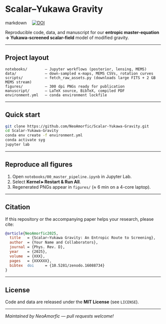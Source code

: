 # Scalar–Yukawa Gravity
 markdown  [![DOI](https://zenodo.org/badge/1021972899.svg)](https://doi.org/10.5281/zenodo.16088734)  
 
Reproducible code, data, and manuscript for our **entropic master-equation → Yukawa-screened scalar-field** model of modified gravity.

---

## Project layout
```text
notebooks/        – Jupyter workflows (posterior, lensing, MEMS)
data/             – down-sampled κ-maps, MEMS CSVs, rotation curves
scripts/          – fetch_raw_assets.py (downloads large FITS + 2 GB MEMS stream)
figures/          – 300 dpi PNGs ready for publication
manuscript/       – LaTeX source, BibTeX, compiled PDF
environment.yml   – conda environment lockfile
```

---

## Quick start
```bash
git clone https://github.com/NeoAmorfic/Scalar-Yukawa-Gravity.git
cd Scalar-Yukawa-Gravity
conda env create -f environment.yml
conda activate syg
jupyter lab
```

---

## Reproduce all figures
1. Open `notebooks/00_master_pipeline.ipynb` in Jupyter Lab.  
2. Select **Kernel ▸ Restart & Run All**.  
3. Regenerated PNGs appear in `figures/` (≈ 6 min on a 4-core laptop).

---

## Citation
If this repository or the accompanying paper helps your research, please cite:

```bibtex
@article{NeoAmorfic2025,
  title   = {Scalar–Yukawa Gravity: An Entropic Route to Screening},
  author  = {Your Name and Collaborators},
  journal = {Phys. Rev. D},
  year    = {2025},
  volume  = {XXX},
  pages   = {XXXXXX},
  bibtex  doi     = {10.5281/zenodo.16088734}  
}
```

---

## License
Code and data are released under the **MIT License** (see `LICENSE`).

---

*Maintained by NeoAmorfic — pull requests welcome!*
